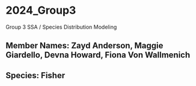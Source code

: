 # 2024_Group3
Group 3 SSA / Species Distribution Modeling

## Member Names: Zayd Anderson, Maggie Giardello, Devna Howard, Fiona Von Wallmenich
## Species: Fisher 